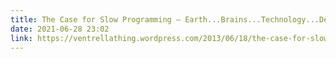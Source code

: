 ```yaml
---
title: The Case for Slow Programming – Earth...Brains...Technology...Design
date: 2021-06-28 23:02
link: https://ventrellathing.wordpress.com/2013/06/18/the-case-for-slow-programming/
---
```

